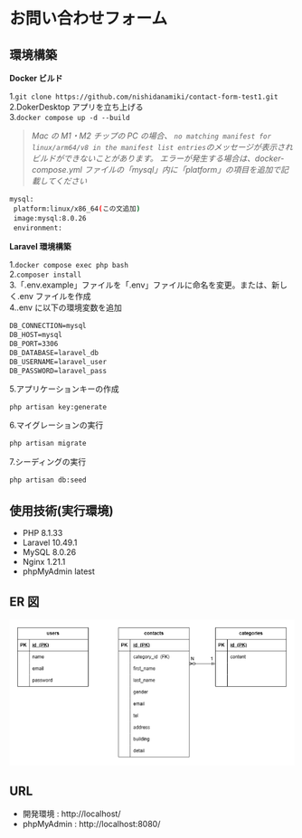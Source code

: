 # お問い合わせフォーム

## 環境構築

<!-- - Dockerのビルドからマイグレーション、シーディングまでを記述する -->

**Docker ビルド**

1.`git clone https://github.com/nishidanamiki/contact-form-test1.git`  
2.DokerDesktop アプリを立ち上げる  
3.`docker compose up -d --build`

> _Mac の M1・M2 チップの PC の場合、 `no matching manifest for linux/arm64/v8 in the manifest list
entries`のメッセージが表示されビルドができないことがあります。
> エラーが発生する場合は、docker-compose.yml ファイルの「mysql」内に「platform」の項目を追加で記載してください_

```bash
mysql:
 platform:linux/x86_64(この文追加)
 image:mysql:8.0.26
 environment:
```

**Laravel 環境構築**

1.`docker compose exec php bash`  
2.`composer install`  
3.「.env.example」ファイルを「.env」ファイルに命名を変更。または、新しく.env ファイルを作成  
4..env に以下の環境変数を追加

```text
DB_CONNECTION=mysql
DB_HOST=mysql
DB_PORT=3306
DB_DATABASE=laravel_db
DB_USERNAME=laravel_user
DB_PASSWORD=laravel_pass
```

5.アプリケーションキーの作成

```bash
php artisan key:generate
```

6.マイグレーションの実行

```bash
php artisan migrate
```

7.シーディングの実行

```bash
php artisan db:seed
```

## 使用技術(実行環境)

<!-- - 例) Laravel 8.x(言語やフレームワーク、バージョンなどが記載されていると良い) -->

- PHP 8.1.33
- Laravel 10.49.1
- MySQL 8.0.26
- Nginx 1.21.1
- phpMyAdmin latest

## ER 図

<!-- < - - - 作成したER図の画像 - - - > -->

![ER Diagram](docs/er-diagram.png)

## URL

<!-- - 例) 開発環境：http://localhost/ -->

- 開発環境 : http://localhost/
- phpMyAdmin : http://localhost:8080/
